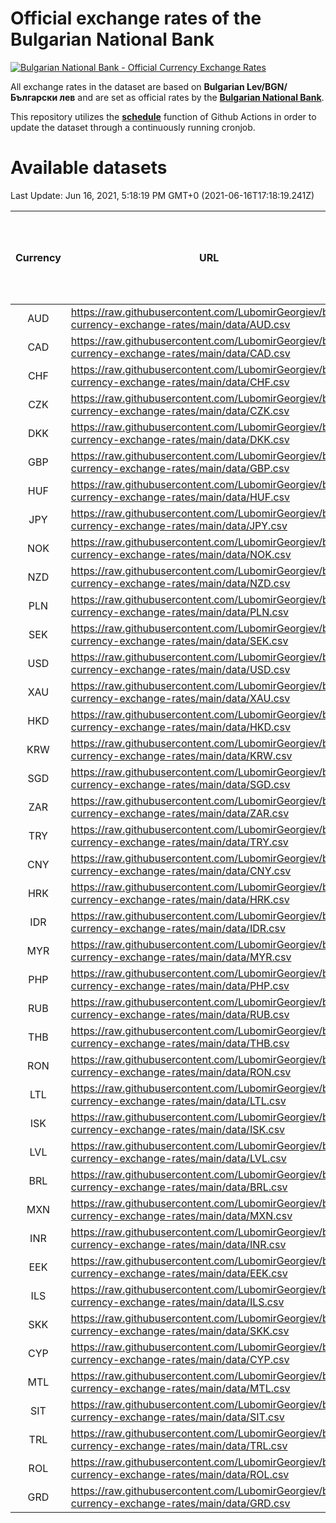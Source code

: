 # Official exchange rates of the Bulgarian National Bank

[![Bulgarian National Bank - Official Currency Exchange Rates](https://github.com/LubomirGeorgiev/bnb-currency-exchange-rates/actions/workflows/update-rates.yml/badge.svg?branch=main)](https://github.com/LubomirGeorgiev/bnb-currency-exchange-rates/actions/workflows/update-rates.yml)

All exchange rates in the dataset are based on **Bulgarian Lev/BGN/Български лев** and are set as official rates by the [**Bulgarian National Bank**](https://www.bnb.bg/Statistics/StExternalSector/StExchangeRates/StERForeignCurrencies/index.htm?toLang=_EN).

This repository utilizes the [**schedule**](https://docs.github.com/en/actions/reference/events-that-trigger-workflows) function of Github Actions in order to update the dataset through a continuously running cronjob.

# Available datasets

<!-- START LINKS (DO NOT EVER FU*ING DELETE THIS COMMENT FOR THE LOVE OF YOUR LIFE!!! IF YOU ARE CURIOS HOW IT WORKS, YOU CAN HAVE A LOOK AT ./src/updateReadme.ts) -->

Last Update: Jun 16, 2021, 5:18:19 PM GMT+0 (2021-06-16T17:18:19.241Z)

| Currency | URL                                                                                             | Number of records | Number of missing days that were filled in |
| :------: | ----------------------------------------------------------------------------------------------- | :---------------: | :----------------------------------------: |
|   AUD    | https://raw.githubusercontent.com/LubomirGeorgiev/bnb-currency-exchange-rates/main/data/AUD.csv |       8172        |                    2526                    |
|   CAD    | https://raw.githubusercontent.com/LubomirGeorgiev/bnb-currency-exchange-rates/main/data/CAD.csv |       8172        |                    2526                    |
|   CHF    | https://raw.githubusercontent.com/LubomirGeorgiev/bnb-currency-exchange-rates/main/data/CHF.csv |       8172        |                    2526                    |
|   CZK    | https://raw.githubusercontent.com/LubomirGeorgiev/bnb-currency-exchange-rates/main/data/CZK.csv |       8172        |                    2526                    |
|   DKK    | https://raw.githubusercontent.com/LubomirGeorgiev/bnb-currency-exchange-rates/main/data/DKK.csv |       8172        |                    2526                    |
|   GBP    | https://raw.githubusercontent.com/LubomirGeorgiev/bnb-currency-exchange-rates/main/data/GBP.csv |       8172        |                    2526                    |
|   HUF    | https://raw.githubusercontent.com/LubomirGeorgiev/bnb-currency-exchange-rates/main/data/HUF.csv |       8172        |                    2526                    |
|   JPY    | https://raw.githubusercontent.com/LubomirGeorgiev/bnb-currency-exchange-rates/main/data/JPY.csv |       8172        |                    2526                    |
|   NOK    | https://raw.githubusercontent.com/LubomirGeorgiev/bnb-currency-exchange-rates/main/data/NOK.csv |       8172        |                    2526                    |
|   NZD    | https://raw.githubusercontent.com/LubomirGeorgiev/bnb-currency-exchange-rates/main/data/NZD.csv |       8172        |                    2526                    |
|   PLN    | https://raw.githubusercontent.com/LubomirGeorgiev/bnb-currency-exchange-rates/main/data/PLN.csv |       8172        |                    2526                    |
|   SEK    | https://raw.githubusercontent.com/LubomirGeorgiev/bnb-currency-exchange-rates/main/data/SEK.csv |       8172        |                    2526                    |
|   USD    | https://raw.githubusercontent.com/LubomirGeorgiev/bnb-currency-exchange-rates/main/data/USD.csv |       8172        |                    2526                    |
|   XAU    | https://raw.githubusercontent.com/LubomirGeorgiev/bnb-currency-exchange-rates/main/data/XAU.csv |       8172        |                    2528                    |
|   HKD    | https://raw.githubusercontent.com/LubomirGeorgiev/bnb-currency-exchange-rates/main/data/HKD.csv |       7870        |                    2435                    |
|   KRW    | https://raw.githubusercontent.com/LubomirGeorgiev/bnb-currency-exchange-rates/main/data/KRW.csv |       7870        |                    2435                    |
|   SGD    | https://raw.githubusercontent.com/LubomirGeorgiev/bnb-currency-exchange-rates/main/data/SGD.csv |       7870        |                    2435                    |
|   ZAR    | https://raw.githubusercontent.com/LubomirGeorgiev/bnb-currency-exchange-rates/main/data/ZAR.csv |       7870        |                    2435                    |
|   TRY    | https://raw.githubusercontent.com/LubomirGeorgiev/bnb-currency-exchange-rates/main/data/TRY.csv |       6352        |                    1965                    |
|   CNY    | https://raw.githubusercontent.com/LubomirGeorgiev/bnb-currency-exchange-rates/main/data/CNY.csv |       6232        |                    1929                    |
|   HRK    | https://raw.githubusercontent.com/LubomirGeorgiev/bnb-currency-exchange-rates/main/data/HRK.csv |       6232        |                    1929                    |
|   IDR    | https://raw.githubusercontent.com/LubomirGeorgiev/bnb-currency-exchange-rates/main/data/IDR.csv |       6232        |                    1929                    |
|   MYR    | https://raw.githubusercontent.com/LubomirGeorgiev/bnb-currency-exchange-rates/main/data/MYR.csv |       6232        |                    1929                    |
|   PHP    | https://raw.githubusercontent.com/LubomirGeorgiev/bnb-currency-exchange-rates/main/data/PHP.csv |       6232        |                    1929                    |
|   RUB    | https://raw.githubusercontent.com/LubomirGeorgiev/bnb-currency-exchange-rates/main/data/RUB.csv |       6232        |                    1929                    |
|   THB    | https://raw.githubusercontent.com/LubomirGeorgiev/bnb-currency-exchange-rates/main/data/THB.csv |       6232        |                    1929                    |
|   RON    | https://raw.githubusercontent.com/LubomirGeorgiev/bnb-currency-exchange-rates/main/data/RON.csv |       6173        |                    1911                    |
|   LTL    | https://raw.githubusercontent.com/LubomirGeorgiev/bnb-currency-exchange-rates/main/data/LTL.csv |       5520        |                    1697                    |
|   ISK    | https://raw.githubusercontent.com/LubomirGeorgiev/bnb-currency-exchange-rates/main/data/ISK.csv |       5167        |                    1599                    |
|   LVL    | https://raw.githubusercontent.com/LubomirGeorgiev/bnb-currency-exchange-rates/main/data/LVL.csv |       5155        |                    1583                    |
|   BRL    | https://raw.githubusercontent.com/LubomirGeorgiev/bnb-currency-exchange-rates/main/data/BRL.csv |       4900        |                    1522                    |
|   MXN    | https://raw.githubusercontent.com/LubomirGeorgiev/bnb-currency-exchange-rates/main/data/MXN.csv |       4900        |                    1522                    |
|   INR    | https://raw.githubusercontent.com/LubomirGeorgiev/bnb-currency-exchange-rates/main/data/INR.csv |       4532        |                    1407                    |
|   EEK    | https://raw.githubusercontent.com/LubomirGeorgiev/bnb-currency-exchange-rates/main/data/EEK.csv |       4365        |                    1339                    |
|   ILS    | https://raw.githubusercontent.com/LubomirGeorgiev/bnb-currency-exchange-rates/main/data/ILS.csv |       3804        |                    1184                    |
|   SKK    | https://raw.githubusercontent.com/LubomirGeorgiev/bnb-currency-exchange-rates/main/data/SKK.csv |       3333        |                    1023                    |
|   CYP    | https://raw.githubusercontent.com/LubomirGeorgiev/bnb-currency-exchange-rates/main/data/CYP.csv |       3268        |                    1000                    |
|   MTL    | https://raw.githubusercontent.com/LubomirGeorgiev/bnb-currency-exchange-rates/main/data/MTL.csv |       2966        |                    909                     |
|   SIT    | https://raw.githubusercontent.com/LubomirGeorgiev/bnb-currency-exchange-rates/main/data/SIT.csv |       2544        |                    780                     |
|   TRL    | https://raw.githubusercontent.com/LubomirGeorgiev/bnb-currency-exchange-rates/main/data/TRL.csv |       1818        |                    559                     |
|   ROL    | https://raw.githubusercontent.com/LubomirGeorgiev/bnb-currency-exchange-rates/main/data/ROL.csv |       1697        |                    524                     |
|   GRD    | https://raw.githubusercontent.com/LubomirGeorgiev/bnb-currency-exchange-rates/main/data/GRD.csv |        361        |                    109                     |

<!-- END LINKS (DO NOT EVER FU*ING DELETE THIS COMMENT FOR THE LOVE OF YOUR LIFE!!! IF YOU ARE CURIOS HOW IT WORKS, YOU CAN HAVE A LOOK AT ./src/updateReadme.ts) -->
